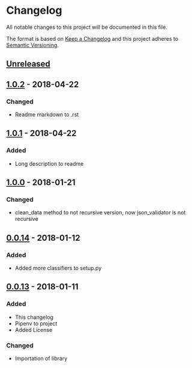 # Changelog
All notable changes to this project will be documented in this file.

The format is based on [Keep a Changelog](http://keepachangelog.com/en/1.0.0/)
and this project adheres to [Semantic Versioning](http://semver.org/spec/v2.0.0.html).

## [Unreleased]

## [1.0.2] - 2018-04-22
### Changed
- Readme markdown to .rst

## [1.0.1] - 2018-04-22
### Added
- Long description to readme

## [1.0.0] - 2018-01-21
### Changed
- clean_data method to not recursive version, now json_validator is not recursive

## [0.0.14] - 2018-01-12
### Added
- Added more classifiers to setup.py

## [0.0.13] - 2018-01-11
### Added
- This changelog
- Pipenv to project
- Added License

### Changed
- Importation of library

[Unreleased]: https://github.com/olivierlacan/keep-a-changelog/compare/v1.0.2...HEAD
[1.0.2]: https://github.com/sonic182/json_validator/compare/v1.0.1...v1.0.2
[1.0.1]: https://github.com/sonic182/json_validator/compare/v1.0.0...v1.0.1
[1.0.0]: https://github.com/sonic182/json_validator/compare/v0.0.14...v1.0.0
[0.0.14]: https://github.com/sonic182/json_validator/compare/v0.0.13...v0.0.14
[0.0.13]: https://github.com/sonic182/json_validator/compare/v0.0.12...v0.0.13
